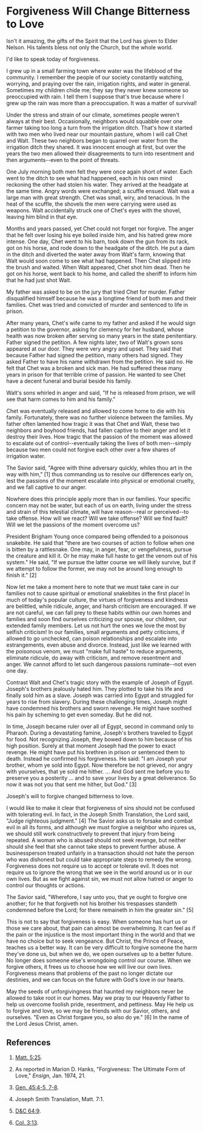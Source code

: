 # Forgiveness Will Change Bitterness to Love

Isn't it amazing, the gifts of the Spirit that the Lord has given to Elder
Nelson. His talents bless not only the Church, but the whole world.

I'd like to speak today of forgiveness.

I grew up in a small farming town where water was the lifeblood of the
community. I remember the people of our society constantly watching, worrying,
and praying over the rain, irrigation rights, and water in general. Sometimes
my children chide me; they say they never knew someone so preoccupied with
rain. I tell them I suppose that's true because where I grew up the rain was
more than a preoccupation. It was a matter of survival!

Under the stress and strain of our climate, sometimes people weren't always at
their best. Occasionally, neighbors would squabble over one farmer taking too
long a turn from the irrigation ditch. That's how it started with two men who
lived near our mountain pasture, whom I will call Chet and Walt. These two
neighbors began to quarrel over water from the irrigation ditch they shared.
It was innocent enough at first, but over the years the two men allowed their
disagreements to turn into resentment and then arguments--even to the point of
threats.

One July morning both men felt they were once again short of water. Each went
to the ditch to see what had happened, each in his own mind reckoning the
other had stolen his water. They arrived at the headgate at the same time.
Angry words were exchanged; a scuffle ensued. Walt was a large man with great
strength. Chet was small, wiry, and tenacious. In the heat of the scuffle, the
shovels the men were carrying were used as weapons. Walt accidentally struck
one of Chet's eyes with the shovel, leaving him blind in that eye.

Months and years passed, yet Chet could not forget nor forgive. The anger that
he felt over losing his eye boiled inside him, and his hatred grew more
intense. One day, Chet went to his barn, took down the gun from its rack, got
on his horse, and rode down to the headgate of the ditch. He put a dam in the
ditch and diverted the water away from Walt's farm, knowing that Walt would
soon come to see what had happened. Then Chet slipped into the brush and
waited. When Walt appeared, Chet shot him dead. Then he got on his horse, went
back to his home, and called the sheriff to inform him that he had just shot
Walt.

My father was asked to be on the jury that tried Chet for murder. Father
disqualified himself because he was a longtime friend of both men and their
families. Chet was tried and convicted of murder and sentenced to life in
prison.

After many years, Chet's wife came to my father and asked if he would sign a
petition to the governor, asking for clemency for her husband, whose health
was now broken after serving so many years in the state penitentiary. Father
signed the petition. A few nights later, two of Walt's grown sons appeared at
our door. They were very angry and upset. They said that because Father had
signed the petition, many others had signed. They asked Father to have his
name withdrawn from the petition. He said no. He felt that Chet was a broken
and sick man. He had suffered these many years in prison for that terrible
crime of passion. He wanted to see Chet have a decent funeral and burial
beside his family.

Walt's sons whirled in anger and said, "If he is released from prison, we will
see that harm comes to him and his family."

Chet was eventually released and allowed to come home to die with his family.
Fortunately, there was no further violence between the families. My father
often lamented how tragic it was that Chet and Walt, these two neighbors and
boyhood friends, had fallen captive to their anger and let it destroy their
lives. How tragic that the passion of the moment was allowed to escalate out
of control--eventually taking the lives of both men--simply because two men
could not forgive each other over a few shares of irrigation water.

The Savior said, "Agree with thine adversary quickly, whiles thou art in the
way with him," [1]  thus commanding us to resolve our differences early on,
lest the passions of the moment escalate into physical or emotional cruelty,
and we fall captive to our anger.

Nowhere does this principle apply more than in our families. Your specific
concern may not be water, but each of us on earth, living under the stress and
strain of this telestial climate, will have reason--real or perceived--to take
offense. How will we react? Will we take offense? Will we find fault? Will we
let the passions of the moment overcome us?

President Brigham Young once compared being offended to a poisonous snakebite.
He said that "there are two courses of action to follow when one is bitten by
a rattlesnake. One may, in anger, fear, or vengefulness, pursue the creature
and kill it. Or he may make full haste to get the venom out of his system." He
said, "If we pursue the latter course we will likely survive, but if we
attempt to follow the former, we may not be around long enough to finish it."
[2]

Now let me take a moment here to note that we must take care in our families
not to cause spiritual or emotional snakebites in the first place! In much of
today's popular culture, the virtues of forgiveness and kindness are
belittled, while ridicule, anger, and harsh criticism are encouraged. If we
are not careful, we can fall prey to these habits within our own homes and
families and soon find ourselves criticizing our spouse, our children, our
extended family members. Let us not hurt the ones we love the most by selfish
criticism! In our families, small arguments and petty criticisms, if allowed
to go unchecked, can poison relationships and escalate into estrangements,
even abuse and divorce. Instead, just like we learned with the poisonous
venom, we must "make full haste" to reduce arguments, eliminate ridicule, do
away with criticism, and remove resentment and anger. We cannot afford to let
such dangerous passions ruminate--not even one day.

Contrast Walt and Chet's tragic story with the example of Joseph of Egypt.
Joseph's brothers jealously hated him. They plotted to take his life and
finally sold him as a slave. Joseph was carried into Egypt and struggled for
years to rise from slavery. During these challenging times, Joseph might have
condemned his brothers and sworn revenge. He might have soothed his pain by
scheming to get even someday. But he did not.

In time, Joseph became ruler over all of Egypt, second in command only to
Pharaoh. During a devastating famine, Joseph's brothers traveled to Egypt for
food. Not recognizing Joseph, they bowed down to him because of his high
position. Surely at that moment Joseph had the power to exact revenge. He
might have put his brethren in prison or sentenced them to death. Instead he
confirmed his forgiveness. He said: "I am Joseph your brother, whom ye sold
into Egypt. Now therefore be not grieved, nor angry with yourselves, that ye
sold me hither. ... And God sent me before you to preserve you a posterity ... and
to save your lives by a great deliverance. So now it was not you that sent me
hither, but God." [3]

Joseph's will to forgive changed bitterness to love.

I would like to make it clear that forgiveness of sins should not be confused
with tolerating evil. In fact, in the Joseph Smith Translation, the Lord said,
"Judge righteous judgment." [4]  The Savior asks us to forsake and combat evil
in all its forms, and although we must forgive a neighbor who injures us, we
should still work constructively to prevent that injury from being repeated. A
woman who is abused should not seek revenge, but neither should she feel that
she cannot take steps to prevent further abuse. A businessperson treated
unfairly in a transaction should not hate the person who was dishonest but
could take appropriate steps to remedy the wrong. Forgiveness does not require
us to accept or tolerate evil. It does not require us to ignore the wrong that
we see in the world around us or in our own lives. But as we fight against
sin, we must not allow hatred or anger to control our thoughts or actions.

The Savior said, "Wherefore, I say unto you, that ye ought to forgive one
another; for he that forgiveth not his brother his trespasses standeth
condemned before the Lord; for there remaineth in him the greater sin." [5]

This is not to say that forgiveness is easy. When someone has hurt us or those
we care about, that pain can almost be overwhelming. It can feel as if the
pain or the injustice is the most important thing in the world and that we
have no choice but to seek vengeance. But Christ, the Prince of Peace, teaches
us a better way. It can be very difficult to forgive someone the harm they've
done us, but when we do, we open ourselves up to a better future. No longer
does someone else's wrongdoing control our course. When we forgive others, it
frees us to choose how we will live our own lives. Forgiveness means that
problems of the past no longer dictate our destinies, and we can focus on the
future with God's love in our hearts.

May the seeds of unforgivingness that haunted my neighbors never be allowed to
take root in our homes. May we pray to our Heavenly Father to help us overcome
foolish pride, resentment, and pettiness. May He help us to forgive and love,
so we may be friends with our Savior, others, and ourselves. "Even as Christ
forgave you, so also do ye." [6]  In the name of the Lord Jesus Christ, amen.

## References

  1.   [Matt. 5:25](https://www.lds.org/scriptures/nt/matt/5.25?lang=eng#24).

  2.  As reported in Marion D. Hanks, "Forgiveness: The Ultimate Form of Love," _Ensign,_ Jan. 1974, 21.

  3.   [Gen. 45:4-5, 7-8](https://www.lds.org/scriptures/ot/gen/45.4-5%2C7-8?lang=eng#3).

  4.  Joseph Smith Translation, Matt. 7:1.

  5.   [D&amp;C 64:9](https://www.lds.org/scriptures/dc-testament/dc/64.9?lang=eng#8).

  6.   [Col. 3:13](https://www.lds.org/scriptures/nt/col/3.13?lang=eng#12).

